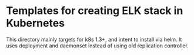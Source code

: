 # Templates for creating ELK stack in Kubernetes

This directory mainly targets for k8s 1.3+, and intent to install via helm. It uses deployment and daemonset instead of using old replication controller.


